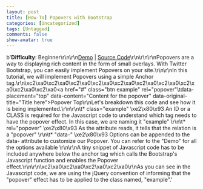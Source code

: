 ```yaml
---
layout: post
title: [How-To] Popovers with Bootstrap
categories: [Uncategorized]
tags: [Untagged]
comments: false
show-avatar: true
---
```


b'**Difficulty**: Beginner\r\n\r\n[Demo](http://labs.pragith.net/bootstrap-hero/popover/) | [Source Code](https://github.com/Pragith/pragith.github.com/blob/master/bootstrap-hero/popover/index.html)\r\n\r\n\r\nPopovers are a way to displaying rich content in the form of small overlays. With Twitter Bootstrap, you can easily implement Popovers on your site.\r\n\r\nIn this tutorial, we will implement Popovers using a simple Anchor tag.\r\n\xc2\xa0\xc2\xa0\xc2\xa0\xc2\xa0\xc2\xa0\xc2\xa0\xc2\xa0\xc2\xa0\xc2\xa0\xc2\xa0<a href="#" class="btn example" rel="popover"\tdata-placement="top" data-content="Content for the popover" data-original-title="Title here">Popover Top</a>\r\nLet\'s breakdown this code and see how it is being implemented.\r\n\r\n\t* class="example" \xe2\x80\x93 An ID or a CLASS is required for the Javascript code to understand which tag needs to have the popover effect. In this case, we are naming it "example"
\r\n\t* rel="popover" \xe2\x80\x93 As the attribute reads, it tells that the relation is a "popover"
\r\n\t* "data-" \xe2\x80\x93 Options can be appended to the data- attribute to customize our Popover. You can refer to the "Demo" for all the options available
\r\n\r\nA tiny snippet of Javascript code has to be included anywhere below the anchor tag which calls the Bootstrap\'s Javascript function and enables the Popover effect.\r\n\r\n\xc2\xa0\xc2\xa0\xc2\xa0\xc2\xa0<script>\r\n\xc2\xa0\xc2\xa0\xc2\xa0\xc2\xa0$(\'.example\').popover() \r\n\r\n\xc2\xa0\xc2\xa0\xc2\xa0\xc2\xa0</script>\r\nAs you can see in the Javascript code, we are using the jQuery convention of informing that the "popover" effect has to be applied to the class named, "example".'
